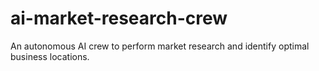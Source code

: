# ai-market-research-crew
An autonomous AI crew to perform market research and identify optimal business locations.
